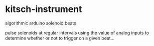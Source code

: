 # kitsch-instrument
algorithmic arduino solenoid beats

pulse solenoids at regular intervals using the value of analog inputs to determine whether or not to trigger on a given beat...
